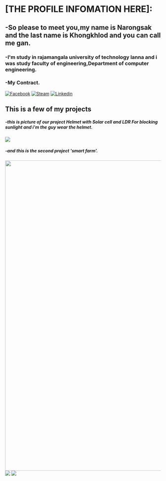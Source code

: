 # [THE PROFILE INFOMATION HERE]:
## -So please to meet you,my name is Narongsak and the last name is Khongkhlod and you can call me gan.
### -I'm study in rajamangala university of technology lanna and i was study faculty of engineering,Department of computer engineering.
### -My Contract.
[![Facebook](https://img.shields.io/badge/Facebook-1877F2?style=for-the-badge&logo=facebook&logoColor=white)](https://web.facebook.com/mitky13/)
[![Steam](https://img.shields.io/badge/Steam-000000?style=for-the-badge&logo=steam&logoColor=white)](https://steamcommunity.com/profiles/76561198086407828)
[![Linkedin](https://img.shields.io/badge/LinkedIn-0077B5?style=for-the-badge&logo=linkedin&logoColor=white)](https://www.linkedin.com/in/%E0%B8%93%E0%B8%A3%E0%B8%87%E0%B8%84%E0%B9%8C%E0%B8%A8%E0%B8%B1%E0%B8%81%E0%B8%94%E0%B8%B4%E0%B9%8C-%E0%B8%84%E0%B8%87%E0%B8%84%E0%B8%A5%E0%B8%AD%E0%B8%94-96625a2a4/)
## This is a few of my projects
##### -_this is picture of our project Helmet with Solar cell and LDR For blocking sunlight and i'm the guy wear the helmet._
<img src='https://github.com/NarongsakKH/NarongsakKH/assets/118370471/08453d0f-553a-4f49-bf12-16d626327995'>

##### -_and this is the second project 'smart farm'._
<img src='https://github.com/NarongsakKH/NarongsakKH/assets/118370471/c7f95d93-2a9f-4ffe-9624-0503287097ce' width = "800" Height="1000">




<img src='https://i.kym-cdn.com/entries/icons/facebook/000/019/041/tumblr_my1j9fTt3u1s9gsijo1_400.jpg'>
<img src='https://i.kym-cdn.com/entries/icons/original/000/036/788/invisibletom.jpg'>
